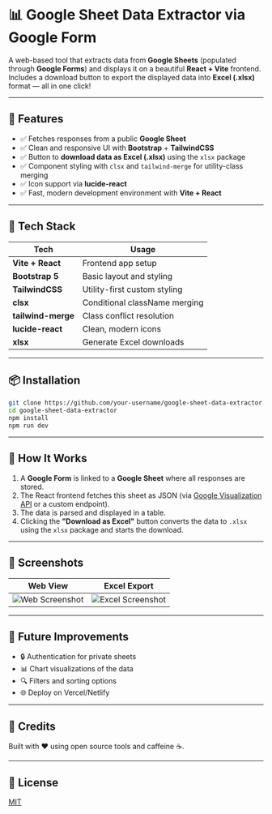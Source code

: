 # 📊 Google Sheet Data Extractor via Google Form

A web-based tool that extracts data from **Google Sheets** (populated through **Google Forms**) and displays it on a beautiful **React + Vite** frontend. Includes a download button to export the displayed data into **Excel (.xlsx)** format — all in one click!

---

## 🚀 Features

- ✅ Fetches responses from a public **Google Sheet**
- ✅ Clean and responsive UI with **Bootstrap** + **TailwindCSS**
- ✅ Button to **download data as Excel (.xlsx)** using the `xlsx` package
- ✅ Component styling with `clsx` and `tailwind-merge` for utility-class merging
- ✅ Icon support via **lucide-react**
- ✅ Fast, modern development environment with **Vite + React**

---

## 🧰 Tech Stack

| Tech               | Usage                           |
|--------------------|----------------------------------|
| **Vite + React**   | Frontend app setup               |
| **Bootstrap 5**    | Basic layout and styling         |
| **TailwindCSS**    | Utility-first custom styling     |
| **clsx**           | Conditional className merging    |
| **tailwind-merge** | Class conflict resolution        |
| **lucide-react**   | Clean, modern icons              |
| **xlsx**           | Generate Excel downloads         |

---

## 📦 Installation

```bash
git clone https://github.com/your-username/google-sheet-data-extractor.git
cd google-sheet-data-extractor
npm install
npm run dev
```

---

## 📝 How It Works

1. A **Google Form** is linked to a **Google Sheet** where all responses are stored.
2. The React frontend fetches this sheet as JSON (via [Google Visualization API](https://developers.google.com/chart/interactive/docs/querylanguage) or a custom endpoint).
3. The data is parsed and displayed in a table.
4. Clicking the **"Download as Excel"** button converts the data to `.xlsx` using the `xlsx` package and starts the download.

---

## 📸 Screenshots

| Web View | Excel Export |
|----------|--------------|
| ![Web Screenshot](your-screenshot-link) | ![Excel Screenshot](your-screenshot-link) |

---

## 🧠 Future Improvements

- 🔒 Authentication for private sheets
- 📊 Chart visualizations of the data
- 🔍 Filters and sorting options
- 🌐 Deploy on Vercel/Netlify

---

## 🙌 Credits

Built with ❤️ using open source tools and caffeine ☕.

---

## 📄 License

[MIT](LICENSE)
